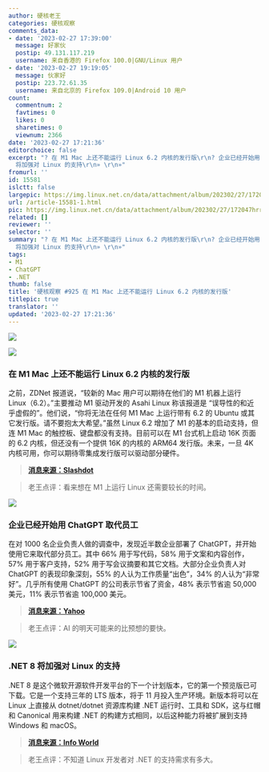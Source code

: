 ```yaml
---
author: 硬核老王
categories: 硬核观察
comments_data:
- date: '2023-02-27 17:39:00'
  message: 好家伙
  postip: 49.131.117.219
  username: 来自香港的 Firefox 100.0|GNU/Linux 用户
- date: '2023-02-27 19:19:05'
  message: 伙家好
  postip: 223.72.61.35
  username: 来自北京的 Firefox 109.0|Android 10 用户
count:
  commentnum: 2
  favtimes: 0
  likes: 0
  sharetimes: 0
  viewnum: 2366
date: '2023-02-27 17:21:36'
editorchoice: false
excerpt: "? 在 M1 Mac 上还不能运行 Linux 6.2 内核的发行版\r\n? 企业已经开始用 ChatGPT 取代员工\r\n? .NET 8
  将加强对 Linux 的支持\r\n» \r\n»"
fromurl: ''
id: 15581
islctt: false
largepic: https://img.linux.net.cn/data/attachment/album/202302/27/172047hrritjuujs5qeebq.jpg
url: /article-15581-1.html
pic: https://img.linux.net.cn/data/attachment/album/202302/27/172047hrritjuujs5qeebq.jpg.thumb.jpg
related: []
reviewer: ''
selector: ''
summary: "? 在 M1 Mac 上还不能运行 Linux 6.2 内核的发行版\r\n? 企业已经开始用 ChatGPT 取代员工\r\n? .NET 8
  将加强对 Linux 的支持\r\n» \r\n»"
tags:
- M1
- ChatGPT
- .NET
thumb: false
title: '硬核观察 #925 在 M1 Mac 上还不能运行 Linux 6.2 内核的发行版'
titlepic: true
translator: ''
updated: '2023-02-27 17:21:36'
---
```


![](https://img.linux.net.cn/data/attachment/album/202302/27/172047hrritjuujs5qeebq.jpg)


![](https://img.linux.net.cn/data/attachment/album/202302/27/172054xwfuuww38wiier8b.jpg)


### 在 M1 Mac 上还不能运行 Linux 6.2 内核的发行版


之前，ZDNet 报道说，“较新的 Mac 用户可以期待在他们的 M1 机器上运行 Linux（6.2）。”主要推动 M1 驱动开发的 Asahi Linux 称该报道是 “误导性的和近乎虚假的”。他们说，“你将无法在任何 M1 Mac 上运行带有 6.2 的 Ubuntu 或其它发行版。请不要抱太大希望。”虽然 Linux 6.2 增加了 M1 的基本的启动支持，但连 M1 Mac 的触控板、键盘都没有支持。目前可以在 M1 台式机上启动 16K 页面的 6.2 内核，但还没有一个提供 16K 的内核的 ARM64 发行版。未来，一旦 4K 内核可用，你可以期待零集成发行版可以驱动部分硬件。



> 
> **[消息来源：Slashdot](https://linux.slashdot.org/story/23/02/27/0457206/asahi-linux-disputes-report-that-linux-62-will-run-on-apple-m1-chips)**
> 
> 
> 



> 
> 老王点评：看来想在 M1 上运行 Linux 还需要较长的时间。
> 
> 
> 


![](https://img.linux.net.cn/data/attachment/album/202302/27/172105tg2msz46otozqzqz.jpg)


### 企业已经开始用 ChatGPT 取代员工


在对 1000 名企业负责人做的调查中，发现近半数企业部署了 ChatGPT，并开始使用它来取代部分员工。其中 66% 用于写代码，58% 用于文案和内容创作，57% 用于客户支持，52% 用于写会议摘要和其它文档。大部分企业负责人对 ChatGPT 的表现印象深刻，55% 的人认为工作质量“出色”，34% 的人认为“非常好”。几乎所有使用 ChatGPT 的公司表示节省了资金，48% 表示节省逾 50,000 美元，11% 表示节省逾 100,000 美元。



> 
> **[消息来源：Yahoo](https://finance.yahoo.com/news/companies-already-replacing-workers-chatgpt-140000856.html)**
> 
> 
> 



> 
> 老王点评：AI 的明天可能来的比预想的要快。
> 
> 
> 


![](https://img.linux.net.cn/data/attachment/album/202302/27/172118ajiuw6kjtk5bcw2w.jpg)


### .NET 8 将加强对 Linux 的支持


.NET 8 是这个微软开源软件开发平台的下一个计划版本，它的第一个预览版已可下载。它是一个支持三年的 LTS 版本，将于 11 月投入生产环境。新版本将可以在 Linux 上直接从 dotnet/dotnet 资源库构建 .NET 运行时、工具和 SDK，这与红帽和 Canonical 用来构建 .NET 的构建方式相同，以后这种能力将被扩展到支持 Windows 和 macOS。



> 
> **[消息来源：Info World](https://www.infoworld.com/article/3688910/microsoft-net-8-bolsters-linux-support.html)**
> 
> 
> 



> 
> 老王点评：不知道 Linux 开发者对 .NET 的支持需求有多大。
> 
> 
>
